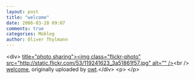 ```yaml
---
layout: post
title: "welcome"
date: 2006-03-28 09:07
comments: true
categories: Moblog
author: Oliver Thylmann
---
```



&lt;div&gt;	[ title=&quot;photo sharing&quot;&gt;&lt;img class=&quot;flickr-photo&quot; src=&quot;http://static.flickr.com/53/119241623_3a51861f57.jpg&quot; alt=&quot;&quot; /&gt;](http://www.flickr.com/photos/oliver/119241623/)&lt;br /&gt;	[welcome](http://www.flickr.com/photos/oliver/119241623/), originally uploaded by [owt](http://www.flickr.com/people/oliver/).&lt;/div&gt;				&lt;p&gt;	&lt;/p&gt;


